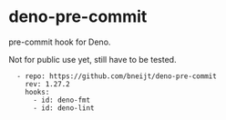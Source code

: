 # deno-pre-commit

pre-commit hook for Deno.

Not for public use yet, still have to be tested.

```
  - repo: https://github.com/bneijt/deno-pre-commit
    rev: 1.27.2
    hooks:
      - id: deno-fmt
      - id: deno-lint
```
